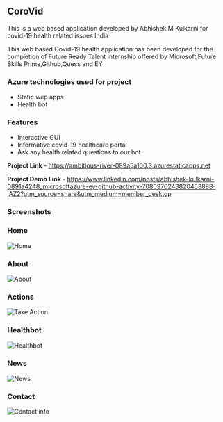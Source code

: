 
## **CoroVid**

This is a web based application developed by Abhishek M Kulkarni for covid-19 health related issues India

This web based Covid-19 health application has been developed for the completion of Future Ready Talent Internship offered by Microsoft,Future Skills Prime,Github,Quess and EY

### Azure technologies used for project
- Static wep apps
- Health bot

### Features
* Interactive GUI
* Informative covid-19 healthcare portal
* Ask any health related questions to our bot


**Project Link** - https://ambitious-river-089a5a100.3.azurestaticapps.net

**Project Demo Link** - https://www.linkedin.com/posts/abhishek-kulkarni-0891a4248_microsoftazure-ey-github-activity-7080970243820453888-jAZ2?utm_source=share&utm_medium=member_desktop


### Screenshots
### Home
![Home](https://github.com/Abhishek-AMK/frt-internship/assets/113782190/8f42da21-e7aa-49b7-9068-4350abd8beea)
### About
![About](https://github.com/Abhishek-AMK/frt-internship/assets/113782190/f959cec1-c871-49ac-87f8-fec047ab8e8d)
### Actions
![Take Action](https://github.com/Abhishek-AMK/frt-internship/assets/113782190/697cfc60-25da-4c41-805e-afab3b22afc2)
### Healthbot
![Healthbot](https://github.com/Abhishek-AMK/frt-internship/assets/113782190/ec3d7bc5-eff8-4095-a41a-7598837d9f6a)
### News
![News](https://github.com/Abhishek-AMK/frt-internship/assets/113782190/2db195c2-2aea-488d-9647-ca4989e9b42a)
### Contact
![Contact info](https://github.com/Abhishek-AMK/frt-internship/assets/113782190/a8dadbb2-eea9-4e00-8aae-a37e51e02045)



                                                                           




